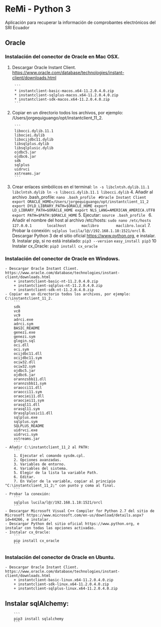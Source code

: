 # ReMi - Python 3
Aplicación para recuperar la información de comprobantes electrónicos del SRI Ecuador

## Oracle

### Instalación del conector de Oracle en Mac OSX.
1. Descargar Oracle Instant Client. https://www.oracle.com/database/technologies/instant-client/downloads.html

        ```
        * instantclient-basic-macos.x64-11.2.0.4.0.zip 
        * instantclient-sqlplus-macos.x64-11.2.0.4.0.zip 
        * instantclient-sdk-macos.x64-11.2.0.4.0.zip
        ```        

2. Copiar en un directorio todos los archivos, por ejemplo: /Users/jorgequiguango/opt/instantclient_11_2.

        ```
        libocci.dylib.11.1
        libociei.dylib
        libocijdbc11.dylib
        libsqlplus.dylib
        libsqlplusic.dylib
        ojdbc5.jar
        ojdbc6.jar
        sdk
        sqlplus
        uidrvci
        xstreams.jar
        ```
        
3. Crear enlaces simbólicos en el terminal:
        ```
        ln -s libclntsh.dylib.11.1 libclntsh.dylib
        ln -s libocci.dylib.11.1 libocci.dylib
        ```
    4. Añadir al archivo .bash_profile: 
        ```
        nano .bash_profile 
        ```
        ```
        #Oracle Instant Client
        export ORACLE_HOME=/Users/jorgequiguango/opt/instantclient_11_2
        export DYLD_LIBRARY_PATH=$ORACLE_HOME
        export LD_LIBRARY_PATH=$ORACLE_HOME
        export NLS_LANG=AMERICAN_AMERICA.UTF8
        export PATH=$PATH:$ORACLE_HOME
        ```
    5. Ejecutar: 
        ```
        source .bash_profile 
        ```
    6. Añadir el nombre del host al archivo /etc/hosts: 
        ```
        sudo nano /etc/hosts
        ```
        ```
        127.0.0.1       localhost       maclibro        maclibro.local
        ```
    7. Probar la conexión: 
        ```
        sqlplus lucila/l@//192.168.1.18:1521/orcl
        ```
    8. Descargar Python 3 de el sitio oficial https://www.python.org, e instalar.
    9. Instalar pip, si no está instalado:
        ```
        pip3 --version
        ```
        ```
        easy_install pip3
        ```
    10 Instalar cx_Oracle: 
        ```
        pip3 install cx_oracle
        ```
### Instalación del conector de Oracle en Windows.

    - Descargar Oracle Instant Client. https://www.oracle.com/database/technologies/instant-client/downloads.html
        + instantclient-basic-nt-11.2.0.4.0.zip
        + instantclient-sqlplus-nt-11.2.0.4.0.zip
        + instantclient-sdk-nt-11.2.0.4.0.zip
    - Copiar en un directorio todos los archivos, por ejemplo: C:\instantclient_11_2.
        ```
        sdk
        vc8
        vc9
        adrci.exe
        adrci.sym
        BASIC_README
        genezi.exe
        genezi.sym
        glogin.sql
        oci.dll
        oci.sym
        ocijdbc11.dll
        ocijdbc11.sym
        ociw32.dll
        ociw32.sym
        ojdbc5.jar
        ojdbc6.jar
        orannzsbb11.dll
        orannzsbb11.sym
        oraocci11.dll
        oraocci11.sym
        oraociei11.dll
        oraociei11.sym
        orasql11.dll
        orasql11.sym
        Orasqlplusic11.dll
        sqlplus.exe
        sqlplus.sym
        SQLPLUS_README
        uidrvci.exe
        uidrvci.sym
        xstreams.jar
        ```
    - Añadir C:\instantclient_11_2 al PATH: 
        ```
        1. Ejecutar el comando sysdm.cpl.
        2. Opciones avanzadas.
        3. Variables de entorno.
        4. Variables del sistema.
        5. Elegir de la lista la variable Path.
        6. Editar.
        7. En Valor de la variable, copiar al principio "C:\instantclient_11_2;" con punto y coma al final.
        ```
    - Probar la conexión: 
        ```
        sqlplus lucila/l@//192.168.1.18:1521/orcl
        ```
    - Descargar Microsoft Visual C++ Compiler for Python 2.7 del sitio de Microsoft https://www.microsoft.com/en-us/download/details.aspx?id=44266, e instalar.
    - Descargar Python del sitio oficial https://www.python.org, e instalar con todas las opciones activadas.
    - Instalar cx_Oracle: 
        ```
        pip install cx_oracle
        ```
### Instalación del conector de Oracle en Ubuntu.

    - Descargar Oracle Instant Client. https://www.oracle.com/database/technologies/instant-client/downloads.html
        + instantclient-basic-linux.x64-11.2.0.4.0.zip
        + instantclient-sdk-linux.x64-11.2.0.4.0.zip
        + instantclient-sqlplus-linux.x64-11.2.0.4.0.zip

## Instalar sqlAlchemy: 
        ```
        pip3 install sqlalchemy
        ```
